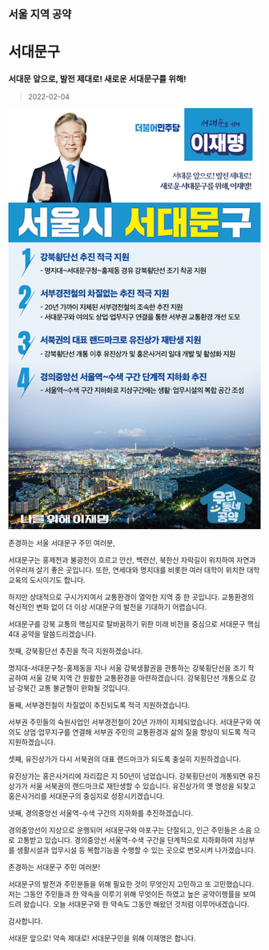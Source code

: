 
## 서울 지역 공약

# 서대문구

### 서대문 앞으로, 발전 제대로! 새로운 서대문구를 위해!
> 2022-02-04

![서대문 지역공약](./005_001_014.png)

존경하는 서울 서대문구 주민 여러분, 

서대문구는 홍제천과 불광천이 흐르고 안산, 백련산, 북한산 자락길이 위치하여 자연과 어우러져 살기 좋은 곳입니다. 
또한, 연세대와 명지대를 비롯한 여러 대학이 위치한 대학 교육의 도시이기도 합니다.

하지만 상대적으로 구시가지여서 교통환경이 열악한 지역 중 한 곳입니다. 교통환경의 혁신적인 변화 없이 더 이상 서대문구의 발전을 기대하기 어렵습니다. 

서대문구를 강북 교통의 핵심지로 탈바꿈하기 위한 미래 비전을 중심으로 서대문구 핵심 4대 공약을 말씀드리겠습니다.

첫째, 강북횡단선 추진을 적극 지원하겠습니다.

명지대-서대문구청-홍제동을 지나 서울 강북생활권을 관통하는 강북횡단선을 조기 착공하여 서울 강북 지역 간 원활한 교통환경을 마련하겠습니다. 강북횡단선 개통으로 강남·강북간 교통 불균형이 완화될 것입니다. 

둘째, 서부경전철이 차질없이 추진되도록 적극 지원하겠습니다.

서부권 주민들의 숙원사업인 서부경전철이 20년 가까이 지체되었습니다. 
서대문구와 여의도 상업·업무지구를 연결해 서부권 주민의 교통환경과 삶의 질을 향상이 되도록 적극 지원하겠습니다. 

셋째, 유진상가가 다시 서북권의 대표 랜드마크가 되도록 충실히 지원하겠습니다.

유진상가는 홍은사거리에 자리잡은 지 50년이 넘었습니다. 
강북횡단선이 개통되면 유진상가가 서울 서북권의 랜드마크로 재탄생할 수 있습니다. 
유진상가의 옛 명성을 되찾고 홍은사거리를 서대문구의 중심지로 성장시키겠습니다.

넷째, 경의중앙선 서울역-수색 구간의 지하화를 추진하겠습니다.

경의중앙선이 지상으로 운행되어 서대문구와 마포구는 단절되고, 인근 주민들은 소음 으로 고통받고 있습니다. 
경의중앙선 서울역-수색 구간을 단계적으로 지하화하여 지상부를 생활시설과 업무시설 등 복합기능을 수행할 수 있는 곳으로 변모시켜 나가겠습니다. 

존경하는 서대문구 주민 여러분!

서대문구의 발전과 주민분들을 위해 필요한 것이 무엇인지 고민하고 또 고민했습니다.
저는 그동안 주민들과 한 약속을 이루기 위해 무엇이든 하였고 높은 공약이행률을 보여드려 왔습니다. 
오늘 서대문구와 한 약속도 그동안 해왔던 것처럼 이루어내겠습니다. 

감사합니다.

서대문 앞으로! 약속 제대로!
서대문구민을 위해 이재명은 합니다.